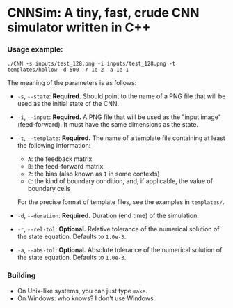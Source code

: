 # CNNSim: A tiny, fast, crude CNN simulator written in C++

### Usage example:

    ./CNN -s inputs/test_128.png -i inputs/test_128.png -t templates/hollow -d 500 -r 1e-2 -a 1e-1

The meaning of the parameters is as follows:

* `-s`, `--state`: **Required.** Should point to the name of a PNG file that will be used as the initial
                   state of the CNN.
* `-i`, `--input`: **Required.** A PNG file that will be used as the "input image" (feed-forward).
                   It must have the same dimensions as the state.
* `-t`, `--template`: **Required.** The name of a template file containing at least the following information:
	- `A`: the feedback matrix
	- `B`: the feed-forward matrix
	- `Z`: the bias (also known as `I` in some contexts)
	- `C`: the kind of boundary condition, and, if applicable, the value of boundary cells

	For the precise format of template files, see the examples in `templates/`.

* `-d`, `--duration`: **Required.** Duration (end time) of the simulation.
* `-r`, `--rel-tol`: **Optional.** Relative tolerance of the numerical solution of the state equation.
                     Defaults to `1.0e-3`.
* `-a`, `--abs-tol`: **Optional.** Absolute tolerance of the numerical solution of the state equation.
                     Defaults to `1.0e-3`.

### Building

* On Unix-like systems, you can just type `make`.
* On Windows: who knows? I don't use Windows.

